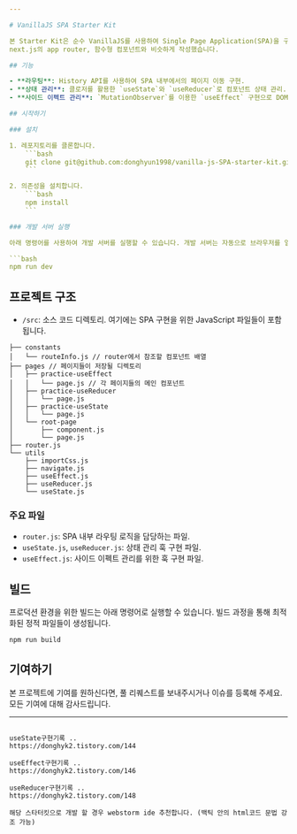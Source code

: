 ```yaml
---

# VanillaJS SPA Starter Kit

본 Starter Kit은 순수 VanillaJS를 사용하여 Single Page Application(SPA)을 구축하기 위한 기본 템플릿입니다. 이 프로젝트는 라우팅, 상태 관리 등을 포함하고 있습니다.
next.js의 app router, 함수형 컴포넌트와 비슷하게 작성했습니다.

## 기능

- **라우팅**: History API를 사용하여 SPA 내부에서의 페이지 이동 구현.
- **상태 관리**: 클로저를 활용한 `useState`와 `useReducer`로 컴포넌트 상태 관리.
- **사이드 이펙트 관리**: `MutationObserver`를 이용한 `useEffect` 구현으로 DOM 변경 감지 및 처리.

## 시작하기

### 설치

1. 레포지토리를 클론합니다.
    ```bash
    git clone git@github.com:donghyun1998/vanilla-js-SPA-starter-kit.git
    ```

2. 의존성을 설치합니다.
    ```bash
    npm install
    ```

### 개발 서버 실행

아래 명령어를 사용하여 개발 서버를 실행할 수 있습니다. 개발 서버는 자동으로 브라우저를 열고 애플리케이션을 불러옵니다.

```bash
npm run dev
```

## 프로젝트 구조

- `/src`: 소스 코드 디렉토리. 여기에는 SPA 구현을 위한 JavaScript 파일들이 포함됩니다.

```
├── constants
│   └── routeInfo.js // router에서 참조할 컴포넌트 배열
├── pages // 페이지들이 저장될 디렉토리
│   ├── practice-useEffect
│   │   └── page.js // 각 페이지들의 메인 컴포넌트
│   ├── practice-useReducer
│   │   └── page.js
│   ├── practice-useState
│   │   └── page.js
│   └── root-page
│       ├── component.js
│       └── page.js
├── router.js
└── utils
    ├── importCss.js
    ├── navigate.js
    ├── useEffect.js
    ├── useReducer.js
    └── useState.js
 ``` 

### 주요 파일

- `router.js`: SPA 내부 라우팅 로직을 담당하는 파일.
- `useState.js`, `useReducer.js`: 상태 관리 훅 구현 파일.
- `useEffect.js`: 사이드 이펙트 관리를 위한 훅 구현 파일.

## 빌드

프로덕션 환경을 위한 빌드는 아래 명령어로 실행할 수 있습니다. 빌드 과정을 통해 최적화된 정적 파일들이 생성됩니다.

```bash
npm run build
```

## 기여하기

본 프로젝트에 기여를 원하신다면, 풀 리퀘스트를 보내주시거나 이슈를 등록해 주세요. 모든 기여에 대해 감사드립니다.

---
```

useState구현기록 ..
https://donghyk2.tistory.com/144

useEffect구현기록 ..
https://donghyk2.tistory.com/146

useReducer구현기록 ..
https://donghyk2.tistory.com/148

해당 스타터킷으로 개발 할 경우 webstorm ide 추천합니다. (백틱 안의 html코드 문법 강조 가능)
